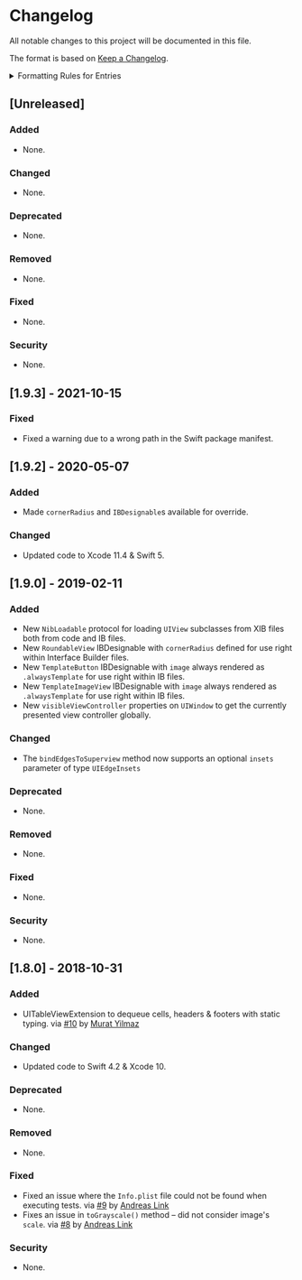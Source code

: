 # Changelog
All notable changes to this project will be documented in this file.

The format is based on [Keep a Changelog](http://keepachangelog.com/en/1.0.0/).

<details>
<summary>Formatting Rules for Entries</summary>
Each entry should use the following format:

```markdown
- Summary of what was changed in a single line using past tense & followed by two whitespaces.  
  Issue: [#0](https://github.com/Flinesoft/HandySwift/issues/0) | PR: [#0](https://github.com/Flinesoft/HandySwift/pull/0) | Author: [Cihat Gündüz](https://github.com/Jeehut)
```

Note that at the end of the summary line, you need to add two whitespaces (`  `) for correct rendering on GitHub.

If needed, pluralize to `Tasks`, `PRs` or `Authors` and list multiple entries separated by `, `. Also, remove entries not needed in the second line.
</details>

## [Unreleased]
### Added
- None.
### Changed
- None.
### Deprecated
- None.
### Removed
- None.
### Fixed
- None.
### Security
- None.

## [1.9.3] - 2021-10-15
### Fixed
- Fixed a warning due to a wrong path in the Swift package manifest.

## [1.9.2] - 2020-05-07
### Added
- Made `cornerRadius` and `IBDesignable`s available for override.
### Changed
- Updated code to Xcode 11.4 & Swift 5.

## [1.9.0] - 2019-02-11
### Added
- New `NibLoadable` protocol for loading `UIView` subclasses from XIB files both from code and IB files.
- New `RoundableView` IBDesignable with `cornerRadius` defined for use right within Interface Builder files.
- New `TemplateButton` IBDesignable with `image` always rendered as `.alwaysTemplate` for use right within IB files.
- New `TemplateImageView` IBDesignable with `image` always rendered as `.alwaysTemplate` for use right within IB files.
- New `visibleViewController` properties on `UIWindow` to get the currently presented view controller globally.
### Changed
- The `bindEdgesToSuperview` method now supports an optional `insets` parameter of type `UIEdgeInsets`
### Deprecated
- None.
### Removed
- None.
### Fixed
- None.
### Security
- None.


## [1.8.0] - 2018-10-31
### Added
- UITableViewExtension to dequeue cells, headers & footers with static typing.
  via [#10](https://github.com/Flinesoft/HandyUIKit/pull/10) by [Murat Yilmaz](https://github.com/roccx)
### Changed
- Updated code to Swift 4.2 & Xcode 10.
### Deprecated
- None.
### Removed
- None.
### Fixed
- Fixed an issue where the `Info.plist` file could not be found when executing tests.
  via [#9](https://github.com/Flinesoft/HandyUIKit/pull/9) by [Andreas Link](https://github.com/LinkAndreas)
- Fixes an issue in `toGrayscale()` method – did not consider image's `scale`.
  via [#8](https://github.com/Flinesoft/HandyUIKit/pull/8) by [Andreas Link](https://github.com/LinkAndreas)
### Security
- None.

